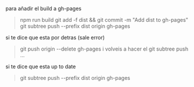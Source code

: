 para añadir el build a gh-pages

> npm run build
> git add -f dist && git commit -m "Add dist to gh-pages"
> git subtree push --prefix dist origin gh-pages

si te dice que esta por detras (sale error) 
> git push origin --delete gh-pages
i volveis a hacer el git subtree push ...

si te dice que esta up to date
> git subtree push --prefix dist origin gh-pages
